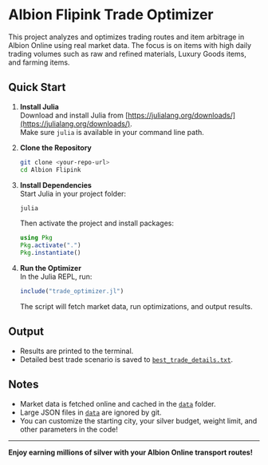 # Albion Flipink Trade Optimizer

This project analyzes and optimizes trading routes and item arbitrage in Albion Online using real market data.
The focus is on items with high daily trading volumes such as raw and refined materials, Luxury Goods items, and farming items.

## Quick Start

1. **Install Julia**  
   Download and install Julia from [https://julialang.org/downloads/](https://julialang.org/downloads/).  
   Make sure `julia` is available in your command line path.

2. **Clone the Repository**  
   ```sh
   git clone <your-repo-url>
   cd Albion Flipink
   ```

3. **Install Dependencies**  
   Start Julia in your project folder:
   ```sh
   julia
   ```
   Then activate the project and install packages:
   ```julia
   using Pkg
   Pkg.activate(".")
   Pkg.instantiate()
   ```

4. **Run the Optimizer**  
   In the Julia REPL, run:
   ```julia
   include("trade_optimizer.jl")
   ```
   The script will fetch market data, run optimizations, and output results.

## Output

- Results are printed to the terminal.
- Detailed best trade scenario is saved to [`best_trade_details.txt`](best_trade_details.txt).

## Notes

- Market data is fetched online and cached in the [`data`](data) folder.
- Large JSON files in [`data`](data) are ignored by git.
- You can customize the starting city, your silver budget, weight limit, and other parameters in the code!

---

**Enjoy earning millions of silver with your Albion Online transport routes!**
